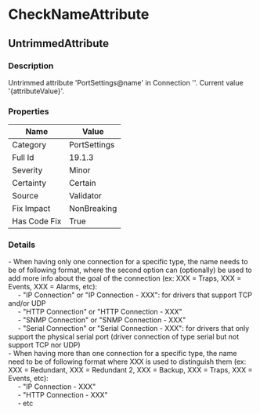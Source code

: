 ﻿---  
uid: Validator_19_1_3  
---

# CheckNameAttribute

## UntrimmedAttribute

### Description

Untrimmed attribute 'PortSettings@name' in Connection ''. Current value '{attributeValue}'.

### Properties

| Name         | Value        |
| ------------ | ------------ |
| Category     | PortSettings |
| Full Id      | 19.1.3       |
| Severity     | Minor        |
| Certainty    | Certain      |
| Source       | Validator    |
| Fix Impact   | NonBreaking  |
| Has Code Fix | True         |

### Details

\- When having only one connection for a specific type, the name needs to be of following format, where the second option can (optionally) be used to add more info about the goal of the connection (ex: XXX \= Traps, XXX \= Events, XXX \= Alarms, etc):  
     \- "IP Connection" or "IP Connection \- XXX": for drivers that support TCP and\/or UDP  
     \- "HTTP Connection" or "HTTP Connection \- XXX"  
     \- "SNMP Connection" or "SNMP Connection \- XXX"  
     \- "Serial Connection" or "Serial Connection \- XXX": for drivers that only support the physical serial port (driver connection of type serial but not support TCP nor UDP)  
\- When having more than one connection for a specific type, the name need to be of following format where XXX is used to distinguish them (ex: XXX \= Redundant, XXX \= Redundant 2, XXX \= Backup, XXX \= Traps, XXX \= Events, etc):  
     \- "IP Connection \- XXX"  
     \- "HTTP Connection \- XXX"  
     \- etc
